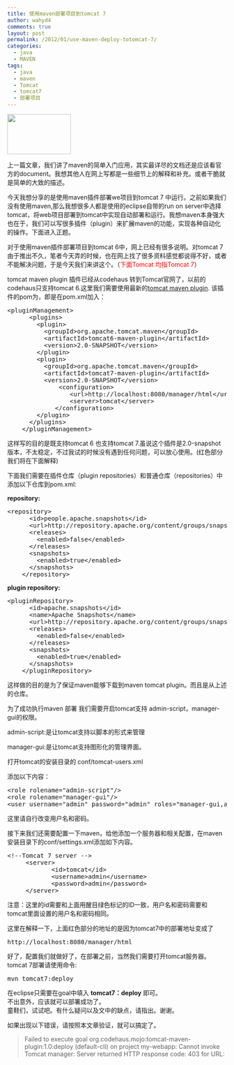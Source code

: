 ```yaml
---
title: 使用maven部署项目到tomcat 7
author: wahyd4
comments: true
layout: post
permalink: /2012/01/use-maven-deploy-totomcat-7/
categories:
  - java
  - MAVEN
tags:
  - java
  - maven
  - Tomcat
  - tomcat7
  - 部署项目
---
```

[<img class="size-full wp-image-1982 aligncenter" title="tomcat" alt="" src="/images/2012/01/tomcat.gif" width="146" height="92" />][1]

上一篇文章，我们讲了maven的简单入门应用，其实最详尽的文档还是应该看官方的document。我想其他人在网上写都是一些细节上的解释和补充。或者干脆就是简单的大致的描述。

今天我想分享的是使用maven插件部署we项目到tomcat 7 中运行。之前如果我们没有使用maven,那么我想很多人都是使用的eclipse自带的run on server中选择tomcat，将web项目部署到tomcat中实现自动部署和运行。我想maven本身强大也在于，我们可以写很多插件（plugin）来扩展maven的功能，实现各种自动化的操作。下面进入正题。

对于使用maven插件部署项目到tomcat 6中，网上已经有很多说明。对tomcat 7由于推出不久，笔者今天弄的时候，也在网上找了很多资料感觉都说得不好，或者不能解决问题，于是今天我们来讲这个。（<span style="color: #ff0000;">下面Tomcat 均指Tomcat 7</span>）

tomcat maven plugin 插件已经从codehaus 转到Tomcat官网了，以前的codehaus只支持tomcat 6.这里我们需要使用最新的<a href="http://tomcat.apache.org/maven-plugin.html" target="_blank">tomcat maven plugin</a>. 该插件的pom为，即是在pom.xml加入：

<pre class="brush: xml; highlight: [12,13,14,15]; title: ; notranslate" title="">&lt;pluginManagement&gt;
      &lt;plugins&gt;
        &lt;plugin&gt;
          &lt;groupId&gt;org.apache.tomcat.maven&lt;/groupId&gt;
          &lt;artifactId&gt;tomcat6-maven-plugin&lt;/artifactId&gt;
          &lt;version&gt;2.0-SNAPSHOT&lt;/version&gt;
        &lt;/plugin&gt;
        &lt;plugin&gt;
          &lt;groupId&gt;org.apache.tomcat.maven&lt;/groupId&gt;
          &lt;artifactId&gt;tomcat7-maven-plugin&lt;/artifactId&gt;
          &lt;version&gt;2.0-SNAPSHOT&lt;/version&gt;
              &lt;configuration&gt;
                 &lt;url&gt;http://localhost:8080/manager/html&lt;/url&gt;
                 &lt;server&gt;tomcat&lt;/server&gt;
             &lt;/configuration&gt;
        &lt;/plugin&gt;
      &lt;/plugins&gt;
    &lt;/pluginManagement&gt;
</pre>

这样写的目的是既支持tomcat 6 也支持tomcat 7.虽说这个插件是2.0-snapshot版本，不太稳定，不过我试的时候没有遇到任何问题，可以放心使用。(红色部分我们将在下面解释)

下面我们需要在插件仓库（plugin repositories）和普通仓库（repositories）中添加以下仓库到pom.xml:

**repository:**

<pre class="brush: xml; title: ; notranslate" title="">&lt;repository&gt;
      &lt;id&gt;people.apache.snapshots&lt;/id&gt;
      &lt;url&gt;http://repository.apache.org/content/groups/snapshots-group/&lt;/url&gt;
      &lt;releases&gt;
        &lt;enabled&gt;false&lt;/enabled&gt;
      &lt;/releases&gt;
      &lt;snapshots&gt;
        &lt;enabled&gt;true&lt;/enabled&gt;
      &lt;/snapshots&gt;
    &lt;/repository&gt;
</pre>

**plugin repository:**

<pre class="brush: xml; title: ; notranslate" title="">&lt;pluginRepository&gt;
      &lt;id&gt;apache.snapshots&lt;/id&gt;
      &lt;name&gt;Apache Snapshots&lt;/name&gt;
      &lt;url&gt;http://repository.apache.org/content/groups/snapshots-group/&lt;/url&gt;
      &lt;releases&gt;
        &lt;enabled&gt;false&lt;/enabled&gt;
      &lt;/releases&gt;
      &lt;snapshots&gt;
        &lt;enabled&gt;true&lt;/enabled&gt;
      &lt;/snapshots&gt;
    &lt;/pluginRepository&gt;
</pre>

这样做的目的是为了保证maven能够下载到maven tomcat plugin。而且是从上述的仓库。

为了成功执行maven 部署 我们需要开启tomcat支持 admin-script，manager-gui的权限。

admin-script:是让tomcat支持以脚本的形式来管理

manager-gui:是让tomcat支持图形化的管理界面。

打开tomcat的安装目录的 conf/tomcat-users.xml

添加以下内容：

<pre class="brush: xml; title: ; notranslate" title="">&lt;role rolename="admin-script"/&gt;
&lt;role rolename="manager-gui"/&gt;
&lt;user username="admin" password="admin" roles="manager-gui,admin-script"/&gt;
</pre>

这里请自行改变用户名和密码。

接下来我们还需要配置一下maven，给他添加一个服务器和相关配置，在maven安装目录下的conf/settings.xml添加如下内容。

<pre class="brush: xml; title: ; notranslate" title="">&lt;!--Tomcat 7 server --&gt;
	 &lt;server&gt;
            &lt;id&gt;tomcat&lt;/id&gt;
            &lt;username&gt;admin&lt;/username&gt;
            &lt;password&gt;admin&lt;/password&gt;
     &lt;/server&gt;
</pre>

注意：这里的id需要和上面用醒目绿色标记的ID一致，用户名和密码需要和tomcat里面设置的用户名和密码相同。

这里在解释一下，上面红色部分的地址的是因为tomcat7中的部署地址变成了

<pre class="brush: plain; title: ; notranslate" title="">http://localhost:8080/manager/html</pre>

好了，配置我们就做好了，在部署之前，当然我们需要打开tomcat服务器。tomcat 7部署请使用命令:

<pre class="brush: xml; title: ; notranslate" title="">mvn tomcat7:deploy
</pre>

在eclipse只需要在goal中填入 **tomcat7：deploy** 即可。  
不出意外，应该就可以部署成功了。  
童鞋们，试试吧。有什么疑问以及文中的缺点，请指出。谢谢。

如果出现以下错误，请按照本文章验证，就可以搞定了。

> Failed to execute goal org.codehaus.mojo:tomcat-maven-plugin:1.0:deploy (default-cli) on project my-webapp: Cannot invoke Tomcat manager: Server returned HTTP response code: 403 for URL:

 [1]: /images/2012/01/tomcat.gif

